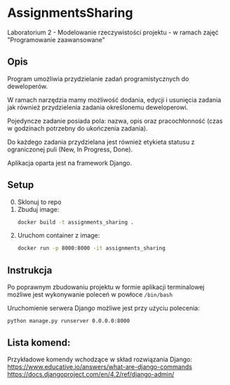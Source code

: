 # AssignmentsSharing
Laboratorium 2 - Modelowanie rzeczywistości projektu - w ramach zajęć "Programowanie zaawansowane"

## Opis
Program umożliwia przydzielanie zadań programistycznych do deweloperów.

W ramach narzędzia mamy możliwość dodania, edycji i usunięcia zadania jak również przydzielenia zadania określonemu deweloperowi.

Pojedyncze zadanie posiada pola: nazwa, opis oraz pracochłonność (czas w godzinach potrzebny do ukończenia zadania). 

Do każdego zadania przydzielana jest również etykieta statusu z ograniczonej puli (New, In Progress, Done).

Aplikacja oparta jest na framework Django.

## Setup
0. Sklonuj to repo
1. Zbuduj image:
   ```bash
   docker build -t assignments_sharing .
   ```
3. Uruchom container z image:
   ```bash
   docker run -p 8000:8000 -it assignments_sharing
   ```

## Instrukcja
Po poprawnym zbudowaniu projektu w formie aplikacji terminalowej możliwe jest wykonywanie poleceń w powłoce `/bin/bash`

Uruchomienie serwera Django możliwe jest przy użyciu polecenia:
```
python manage.py runserver 0.0.0.0:8000
```

## Lista komend:
Przykładowe komendy wchodzące w skład rozwiązania Django:
https://www.educative.io/answers/what-are-django-commands
https://docs.djangoproject.com/en/4.2/ref/django-admin/

